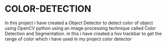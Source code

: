 # COLOR-DETECTION
In this project i have created a Object Detector to detect color of object using OpenCV python using an image processing technique called Color Detection and Segmentation.
in this i have created a hsv trackbar to get the range of color which i have used in my project color detector
